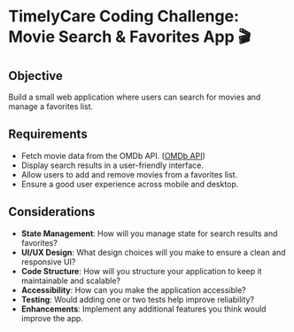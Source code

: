 # TimelyCare Coding Challenge: Movie Search & Favorites App 🎬

## Objective
Build a small web application where users can search for movies and manage a favorites list.

## Requirements
- Fetch movie data from the OMDb API. ([OMDb API](http://www.omdbapi.com/))
- Display search results in a user-friendly interface.
- Allow users to add and remove movies from a favorites list.
- Ensure a good user experience across mobile and desktop.

## Considerations
- **State Management**: How will you manage state for search results and favorites?
- **UI/UX Design**: What design choices will you make to ensure a clean and responsive UI?
- **Code Structure**: How will you structure your application to keep it maintainable and scalable?
- **Accessibility**: How can you make the application accessible?
- **Testing**: Would adding one or two tests help improve reliability?
- **Enhancements**: Implement any additional features you think would improve the app.
